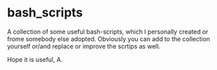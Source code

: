 # bash_scripts

A collection of some useful bash-scripts, which I personally created or frome somebody else adopted. Obviously you can add to the collection yourself or/and replace or improve the scrtips as well.

Hope it is useful,
A.
